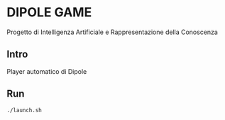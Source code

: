 # DIPOLE GAME
Progetto di Intelligenza Artificiale e Rappresentazione della Conoscenza

## Intro
Player automatico di Dipole


## Run
```
./launch.sh
```
